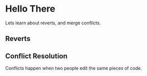 # Hello There

Lets learn about reverts, and merge conflicts.

## Reverts

## Conflict Resolution

Conflicts happen when two people edit the same pieces of code.

